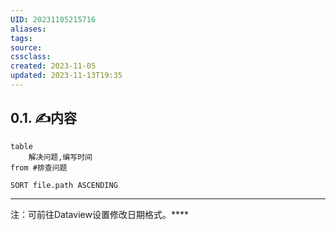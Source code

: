 ```yaml
---
UID: 20231105215716
aliases: 
tags: 
source: 
cssclass: 
created: 2023-11-05
updated: 2023-11-13T19:35
---
```


## 0.1. ✍内容

```dataview
table 
	解决问题,编写时间
from #排查问题

SORT file.path ASCENDING
```

---
注：可前往Dataview设置修改日期格式。****


